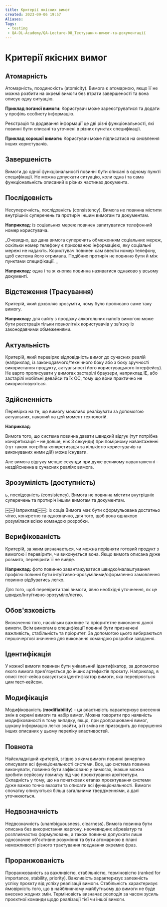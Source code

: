 ```yaml
---
title: Критерії якісних вимог
created: 2023-09-06 19:57
Aliases:
Tags: 
 - testing
 - QA-DL-Academy/QA-Lecture-08_Тестування-вимог-та-документації
---
```


# Критерії якісних вимог

## Атомарність

Атомарність, поодинокість (atomicity). Вимога є атомарною, якщо її не можна розбити на окремі вимоги без втрати завершеності та вона описує одну ситуацію.

**Приклад поганої вимоги**: 
Користувач може зареєструватися та додати у профіль особисту інформацію. 

Реєстрація та додавання інформації це дві різні функціональності, які повинні бути описані та уточнені в різних пунктах специфікації. 

**Приклад хорошої вимоги:**
Користувач може підписатися на оновлення інших користувачів.

## Завершеність

Вимоги до одної функціональності повинні бути описані в одному пункті специфікації. Не можна допускати ситуацію, коли одна і та сама функціональність описаний в різних частинах документа.

## Послідовність

Несуперечність, послідовність (consistency). Вимога не повинна містити внутрішніх суперечень та протиріч іншим вимогам та документам.

**Наприклад**: із соціальних мереж повинен запитуватися телефонний номер користувача. 

_Очевидно, що дана вимога суперечить обмеженням соціальних мереж, оскільки номер телефону є прихованою інформацією, яку соціальні мережі не надають. Користувач повинен сам ввести номер телефону, щоб система його отримала. Подібних протиріч не повинно бути й між пунктами специфікації. _

**Наприклад:** одна і та ж кнопка повинна називатися однаково у всьому документі.

## Відстеження (Трасування)

Критерій, який дозволяє зрозуміти, чому було прописано саме таку вимогу. 

**Наприклад:** для сайту з продажу алкогольних напоїв вимогою може бути реєстрація тільки повнолітніх користувачів у зв'язку із законодавчими обмеженнями.

## Актуальність

Критерій, який перевіряє відповідність вимог до сучасних реалій (наприклад, із законодавчого/технічного боку або з боку зручності використання продукту, актуальності його користувацького інтерфейсу). Не варто прописувати у вимогах застарілі браузери, наприклад IE, або застарілі мобільні девайси та їх ОС, тому що вони практично не використовуються.


## Здійсненність

Перевірка на те, що вимогу можливо реалізувати за допомогою актуальних, наявний на цей момент технологій.

**Наприклад**:

Вимога того, що система повинна давати швидкий відгук (тут потрібна конкретизація – не довше, ніж 3 секунди) при помірному навантаженні (тут також потрібна конкретизація за кількістю користувачів та виконуваних ними дій) може існувати. 

Але вимога відгуку менше секунди при дуже великому навантаженні – нездійсненна в сучасних реаліях вимога.

## Зрозумілість (доступність)
ь, послідовність (consistency). Вимога не повинна містити внутрішніх суперечень та протиріч іншим вимогам та документам.

￼￼Наприклад￼￼: із соціа
Вимога має бути сформульована  достатньо чітко, конкретно та однозначно, для того, щоб вона однаково розумілася всією командою розробки.

## Верифікованість

Критерій, за яким визначається, чи можна порівняти готовий продукт з вимогою і перевірити, чи виконується вона. Якщо вимога описана дуже розмито, перевірити її не вийде. 

**Наприклад:** фото повинно завантажуватися швидко/налаштування профілю повинні бути інтуїтивно-зрозумілими/оформлення замовлення повинно відбуватись легко. 

Для того, щоб перевірити такі вимоги, явно необхідні уточнення, як це швидко/інтуїтивно-зрозуміло/легко.

## Обов'язковість

Визначення того, наскільки важливе та пріоритетне виконання даної вимоги. Всім вимогам в специфікації повинні бути призначені важливість, стабільність та пріоритет. За допомогою цього вибираються першочергові значення для виконання командою розробки завдання.

## Ідентифікація

У кожної вимоги повинен бути унікальний ідентифікатор, за допомогою якого вимога прив'язується до інших артефактів проєкту. Наприклад, в описі тест-кейса вказується ідентифікатор вимоги, яка перевіряється цим тест-кейсом.

## Модифікація

Модифікованість (**modifiability**) - ця властивість характеризує внесення змін в окремі вимоги та набір вимог. Можна говорити про наявність модифікованості в тому випадку, якщо, при доопрацюванні вимог, шукану інформацію легко знайти, а її зміна не призводить до порушення інших описаних у цьому переліку властивостей.

## Повнота

Найскладніший критерій, згідно з яким вимоги повинні вичерпно описувати всі функціональності системи. Все, що система повинна виконувати, повинно бути зафіксовано у вимогах, інакше можна зробити серйозну помилку під час проєктування архітектури. Складність у тому, що на початкових етапах проєктування системи дуже важко точно вказати та описати всі функціональності. Вимоги спочатку описуються більш загальними твердженнями, а далі уточнюються.

## Недвозначність

Недвозначність (unambiguousness, clearness). Вимога повинна бути описана без використання жаргону, неочевидних абревіатур та розпливчастих формулювань, а також повинна допускати лише однозначне об'єктивне розуміння та бути атомарною в плані неможливості різного трактування поєднання окремих фраз.

## Проранжованість

Проранжованість за важливістю, стабільністю, терміновістю (ranked for importance, stability, priority). Важливість характеризує залежність успіху проєкту від успіху реалізації вимоги. Стабільність характеризує ймовірність того, що в найближчому майбутньому до вимоги не буде внесено жодних змін. Терміновість визначає розподіл за часом зусиль проєктної команди щодо реалізації тієї чи іншої вимоги.